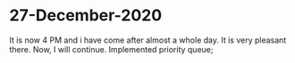 # 27-December-2020
It is now 4 PM and i have come after almost a whole day. It is very pleasant there. 
Now, I will continue.
Implemented priority queue;
